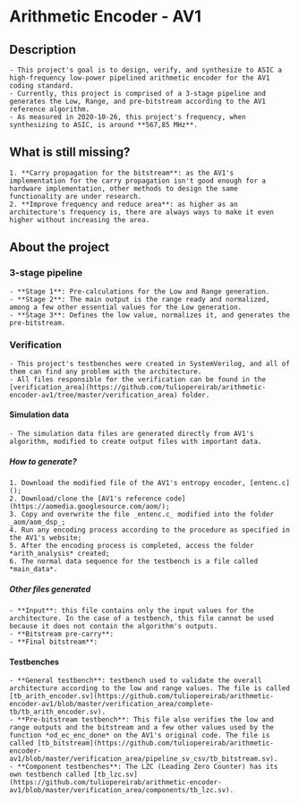 # Arithmetic Encoder - AV1

## Description
    - This project's goal is to design, verify, and synthesize to ASIC a high-frequency low-power pipelined arithmetic encoder for the AV1 coding standard.
    - Currently, this project is comprised of a 3-stage pipeline and generates the Low, Range, and pre-bitstream according to the AV1 reference algorithm.
    - As measured in 2020-10-26, this project's frequency, when synthesizing to ASIC, is around **567,85 MHz**.

## What is still missing?
    1. **Carry propagation for the bitstream**: as the AV1's implementation for the carry propagation isn't good enough for a hardware implementation, other methods to design the same functionality are under research.
    2. **Improve frequency and reduce area**: as higher as an architecture's frequency is, there are always ways to make it even higher without increasing the area.

## About the project
### 3-stage pipeline
    - **Stage 1**: Pre-calculations for the Low and Range generation.
    - **Stage 2**: The main output is the range ready and normalized, among a few other essential values for the Low generation.
    - **Stage 3**: Defines the low value, normalizes it, and generates the pre-bitstream.
### Verification
    - This project's testbenches were created in SystemVerilog, and all of them can find any problem with the architecture.
    - All files responsible for the verification can be found in the [verification_area](https://github.com/tuliopereirab/arithmetic-encoder-av1/tree/master/verification_area) folder.

#### Simulation data    
    - The simulation data files are generated directly from AV1's algorithm, modified to create output files with important data.

##### How to generate?
    1. Download the modified file of the AV1's entropy encoder, [entenc.c]();
    2. Download/clone the [AV1's reference code](https://aomedia.googlesource.com/aom/);
    3. Copy and overwrite the file _entenc.c_ modified into the folder _aom/aom_dsp_;
    4. Run any encoding process according to the procedure as specified in the AV1's website;
    5. After the encoding process is completed, access the folder *arith_analysis* created;
    6. The normal data sequence for the testbench is a file called *main_data*.

##### Other files generated
    - **Input**: this file contains only the input values for the architecture. In the case of a testbench, this file cannot be used because it does not contain the algorithm's outputs.
    - **Bitstream pre-carry**:
    - **Final bitstream**:
#### Testbenches
    - **General testbench**: testbench used to validate the overall architecture according to the low and range values. The file is called [tb_arith_encoder.sv](https://github.com/tuliopereirab/arithmetic-encoder-av1/blob/master/verification_area/complete-tb/tb_arith_encoder.sv).
    - **Pre-bitstream testbench**: This file also verifies the low and range outputs and the bitstream and a few other values used by the function *od_ec_enc_done* on the AV1's original code. The file is called [tb_bitstream](https://github.com/tuliopereirab/arithmetic-encoder-av1/blob/master/verification_area/pipeline_sv_csv/tb_bitstream.sv).
    - **Component testbenches**: The LZC (Leading Zero Counter) has its own testbench called [tb_lzc.sv](https://github.com/tuliopereirab/arithmetic-encoder-av1/blob/master/verification_area/components/tb_lzc.sv).
